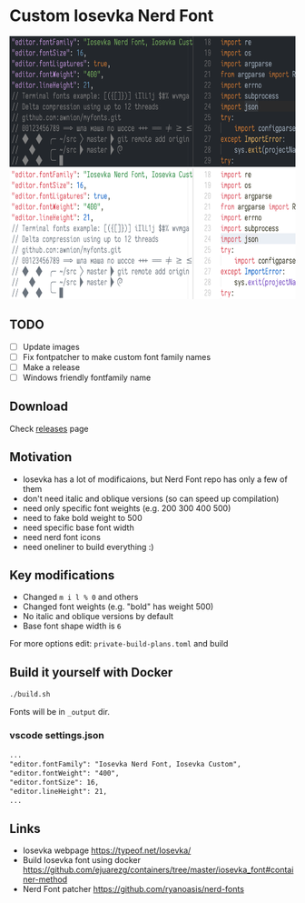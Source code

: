 # Custom Iosevka Nerd Font

<p float="left">
  <img src="https://github.com/awnion/custom-iosevka-nerd-font/raw/master/docs/imgs/iosevka-custom-dark.png" alt="" height="230px">
  <img src="https://github.com/awnion/custom-iosevka-nerd-font/raw/master/docs/imgs/iosevka-custom-light.png" alt="" height="230px">
</p>

## TODO

- [ ] Update images
- [ ] Fix fontpatcher to make custom font family names
- [ ] Make a release
- [ ] Windows friendly fontfamily name

## Download

Check [releases](https://github.com/awnion/custom-iosevka-nerd-font/releases) page

## Motivation

- Iosevka has a lot of modificaions, but Nerd Font repo has only a few of them
- don't need italic and oblique versions (so can speed up compilation)
- need only specific font weights (e.g. 200 300 400 500)
- need to fake bold weight to 500
- need specific base font width
- need nerd font icons
- need oneliner to build everything :)

## Key modifications

- Changed `m i l % 0` and others
- Changed font weights (e.g. "bold" has weight 500)
- No italic and oblique versions by default
- Base font shape width is `6`

For more options edit: `private-build-plans.toml` and build

## Build it yourself with Docker

```bash
./build.sh
```

Fonts will be in `_output` dir.

### vscode settings.json

```jsonc
...
"editor.fontFamily": "Iosevka Nerd Font, Iosevka Custom",
"editor.fontWeight": "400",
"editor.fontSize": 16,
"editor.lineHeight": 21,
...
```

## Links

- Iosevka webpage <https://typeof.net/Iosevka/>
- Build Iosevka font using docker <https://github.com/ejuarezg/containers/tree/master/iosevka_font#container-method>
- Nerd Font patcher <https://github.com/ryanoasis/nerd-fonts>
